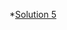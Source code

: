 *[Solution 5](https://malakay98.github.io/HTML-CSS-JAVASCRIPT-FOR-WEB-DEVELOPERS/Assignments/module5/index.html)
